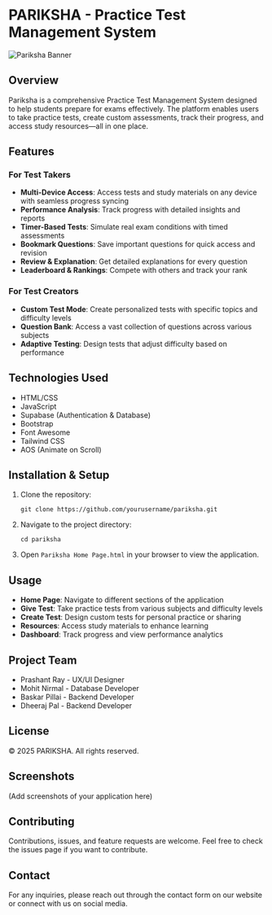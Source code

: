 # PARIKSHA - Practice Test Management System

![Pariksha Banner](Study%20Illustration%202.png)

## Overview
Pariksha is a comprehensive Practice Test Management System designed to help students prepare for exams effectively. The platform enables users to take practice tests, create custom assessments, track their progress, and access study resources—all in one place.

## Features

### For Test Takers
- **Multi-Device Access**: Access tests and study materials on any device with seamless progress syncing
- **Performance Analysis**: Track progress with detailed insights and reports
- **Timer-Based Tests**: Simulate real exam conditions with timed assessments
- **Bookmark Questions**: Save important questions for quick access and revision
- **Review & Explanation**: Get detailed explanations for every question
- **Leaderboard & Rankings**: Compete with others and track your rank

### For Test Creators
- **Custom Test Mode**: Create personalized tests with specific topics and difficulty levels
- **Question Bank**: Access a vast collection of questions across various subjects
- **Adaptive Testing**: Design tests that adjust difficulty based on performance

## Technologies Used
- HTML/CSS
- JavaScript
- Supabase (Authentication & Database)
- Bootstrap
- Font Awesome
- Tailwind CSS
- AOS (Animate on Scroll)

## Installation & Setup
1. Clone the repository:
   ```
   git clone https://github.com/yourusername/pariksha.git
   ```
2. Navigate to the project directory:
   ```
   cd pariksha
   ```
3. Open `Pariksha Home Page.html` in your browser to view the application.

## Usage
- **Home Page**: Navigate to different sections of the application
- **Give Test**: Take practice tests from various subjects and difficulty levels
- **Create Test**: Design custom tests for personal practice or sharing
- **Resources**: Access study materials to enhance learning
- **Dashboard**: Track progress and view performance analytics

## Project Team
- Prashant Ray - UX/UI Designer
- Mohit Nirmal - Database Developer
- Baskar Pillai - Backend Developer
- Dheeraj Pal - Backend Developer

## License
© 2025 PARIKSHA. All rights reserved.

## Screenshots
(Add screenshots of your application here)

## Contributing
Contributions, issues, and feature requests are welcome. Feel free to check the issues page if you want to contribute.

## Contact
For any inquiries, please reach out through the contact form on our website or connect with us on social media. 